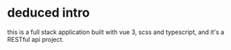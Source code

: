 # deduced intro

this is a full stack application built with vue 3, scss and typescript, and it's a RESTful api project.
